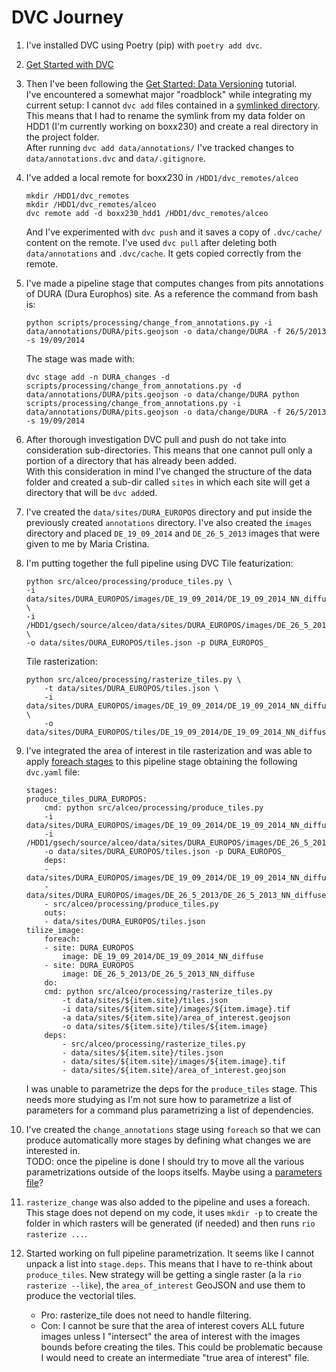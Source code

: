 # DVC Journey
1. I've installed DVC using Poetry (pip) with `poetry add dvc`.
2. [Get Started with DVC](https://dvc.org/doc/start)
3. Then I've been following the [Get Started: Data Versioning](https://dvc.org/doc/start/data-management/data-versioning) tutorial.  
    I've encountered a somewhat major "roadblock" while integrating my current setup: I cannot `dvc add` files contained in a [symlinked directory](https://dvc.org/doc/user-guide/troubleshooting#add-symlink).  
    This means that I had to rename the symlink from my data folder on HDD1 (I'm currently working on boxx230) and create a real directory in the project folder.  
    After running `dvc add data/annotations/` I've tracked changes to `data/annotations.dvc` and `data/.gitignore`.
4. I've added a local remote for boxx230 in `/HDD1/dvc_remotes/alceo`
    ```
    mkdir /HDD1/dvc_remotes
    mkdir /HDD1/dvc_remotes/alceo
    dvc remote add -d boxx230_hdd1 /HDD1/dvc_remotes/alceo
    ```
    And I've experimented with `dvc push` and it saves a copy of `.dvc/cache/` content on the remote. 
    I've used `dvc pull` after deleting both `data/annotations` and `.dvc/cache`. It gets copied correctly from the remote.

5. I've made a pipeline stage that computes changes from pits annotations of DURA (Dura Europhos) site. As a reference the command from bash is:
    ``` 
    python scripts/processing/change_from_annotations.py -i data/annotations/DURA/pits.geojson -o data/change/DURA -f 26/5/2013 -s 19/09/2014
    ```
    The stage was made with:
    ```
    dvc stage add -n DURA_changes -d scripts/processing/change_from_annotations.py -d data/annotations/DURA/pits.geojson -o data/change/DURA python scripts/processing/change_from_annotations.py -i data/annotations/DURA/pits.geojson -o data/change/DURA -f 26/5/2013 -s 19/09/2014
    ```  

6. After thorough investigation DVC pull and push do not take into consideration sub-directories. This means that one cannot pull only a portion of a directory that has already been added.  
    With this consideration in mind I've changed the structure of the data folder and created a sub-dir called `sites` in which each site will get a directory that will be `dvc add`ed.

7. I've created the `data/sites/DURA_EUROPOS` directory and put inside the previously created `annotations` directory. I've also created the `images` directory and placed `DE_19_09_2014` and `DE_26_5_2013` images that were given to me by Maria Cristina.
8. I'm putting together the full pipeline using DVC
    Tile featurization:

    ```
    python src/alceo/processing/produce_tiles.py \
    -i data/sites/DURA_EUROPOS/images/DE_19_09_2014/DE_19_09_2014_NN_diffuse.tif \
    -i /HDD1/gsech/source/alceo/data/sites/DURA_EUROPOS/images/DE_26_5_2013/DE_26_5_2013_NN_diffuse.tif \
    -o data/sites/DURA_EUROPOS/tiles.json -p DURA_EUROPOS_
    ```
    Tile rasterization:

    ```
    python src/alceo/processing/rasterize_tiles.py \
        -t data/sites/DURA_EUROPOS/tiles.json \
        -i data/sites/DURA_EUROPOS/images/DE_19_09_2014/DE_19_09_2014_NN_diffuse.tif \
        -o data/sites/DURA_EUROPOS/tiles/DE_19_09_2014/DE_19_09_2014_NN_diffuse
    ```

9. I've integrated the area of interest in tile rasterization and was able to apply [foreach stages](https://dvc.org/doc/user-guide/project-structure/dvcyaml-files#foreach-stages) to this pipeline stage obtaining the following `dvc.yaml` file:  

    ```  
    stages:
    produce_tiles_DURA_EUROPOS:
        cmd: python src/alceo/processing/produce_tiles.py 
        -i data/sites/DURA_EUROPOS/images/DE_19_09_2014/DE_19_09_2014_NN_diffuse.tif
        -i /HDD1/gsech/source/alceo/data/sites/DURA_EUROPOS/images/DE_26_5_2013/DE_26_5_2013_NN_diffuse.tif
        -o data/sites/DURA_EUROPOS/tiles.json -p DURA_EUROPOS_
        deps:
        - data/sites/DURA_EUROPOS/images/DE_19_09_2014/DE_19_09_2014_NN_diffuse.tif
        - data/sites/DURA_EUROPOS/images/DE_26_5_2013/DE_26_5_2013_NN_diffuse.tif
        - src/alceo/processing/produce_tiles.py
        outs:
        - data/sites/DURA_EUROPOS/tiles.json
    tilize_image:
        foreach:
        - site: DURA_EUROPOS
            image: DE_19_09_2014/DE_19_09_2014_NN_diffuse
        - site: DURA_EUROPOS
            image: DE_26_5_2013/DE_26_5_2013_NN_diffuse
        do:
        cmd: python src/alceo/processing/rasterize_tiles.py 
            -t data/sites/${item.site}/tiles.json
            -i data/sites/${item.site}/images/${item.image}.tif 
            -a data/sites/${item.site}/area_of_interest.geojson
            -o data/sites/${item.site}/tiles/${item.image}
        deps:
            - src/alceo/processing/rasterize_tiles.py
            - data/sites/${item.site}/tiles.json
            - data/sites/${item.site}/images/${item.image}.tif
            - data/sites/${item.site}/area_of_interest.geojson
    ```

    I was unable to parametrize the deps for the `produce_tiles` stage. This needs more studying as I'm not sure how to parametrize a list of parameters for a command plus parametrizing a list of dependencies.  

10. I've created the `change_annotations` stage using `foreach` so that we can produce automatically more stages by defining what changes we are interested in.  
    TODO: once the pipeline is done I should try to move all the various parametrizations outside of the loops itselfs. Maybe using a [parameters file](https://dvc.org/doc/user-guide/project-structure/dvcyaml-files#parameters-files)?  

11. `rasterize_change` was also added to the pipeline and uses a foreach. This stage does not depend on my code, it uses `mkdir -p` to create the folder in which rasters will be generated (if needed) and then runs `rio rasterize ...`.  

12. Started working on full pipeline parametrization. It seems like I cannot unpack a list into `stage.deps`. This means that I have to re-think about `produce_tiles`. New strategy will be getting a single raster (a la `rio rasterize --like`), the `area_of_interest` GeoJSON and use them to produce the vectorial tiles.
    - Pro: rasterize_tile does not need to handle filtering.
    - Con: I cannot be sure that the area of interest covers ALL future images unless I "intersect" the area of interest with the images bounds before creating the tiles. This could be problematic because I would need to create an intermediate "true area of interest" file.
